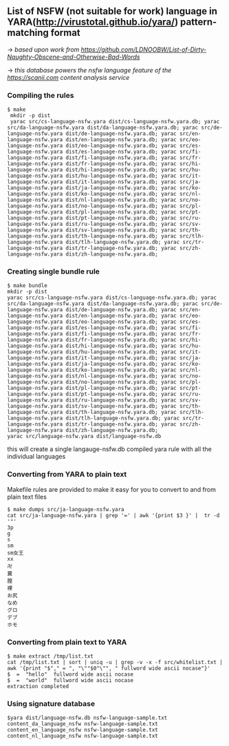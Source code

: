 ## List of NSFW (not suitable for work) language in YARA(http://virustotal.github.io/yara/) pattern-matching format

→ _based upon work from https://github.com/LDNOOBW/List-of-Dirty-Naughty-Obscene-and-Otherwise-Bad-Words_

→ _this database powers the nsfw language feature of the https://scanii.com content analysis service_

### Compiling the rules

```
$ make
 mkdir -p dist
 yarac src/cs-language-nsfw.yara dist/cs-language-nsfw.yara.db; yarac src/da-language-nsfw.yara dist/da-language-nsfw.yara.db; yarac src/de-language-nsfw.yara dist/de-language-nsfw.yara.db; yarac src/en-language-nsfw.yara dist/en-language-nsfw.yara.db; yarac src/eo-language-nsfw.yara dist/eo-language-nsfw.yara.db; yarac src/es-language-nsfw.yara dist/es-language-nsfw.yara.db; yarac src/fi-language-nsfw.yara dist/fi-language-nsfw.yara.db; yarac src/fr-language-nsfw.yara dist/fr-language-nsfw.yara.db; yarac src/hi-language-nsfw.yara dist/hi-language-nsfw.yara.db; yarac src/hu-language-nsfw.yara dist/hu-language-nsfw.yara.db; yarac src/it-language-nsfw.yara dist/it-language-nsfw.yara.db; yarac src/ja-language-nsfw.yara dist/ja-language-nsfw.yara.db; yarac src/ko-language-nsfw.yara dist/ko-language-nsfw.yara.db; yarac src/nl-language-nsfw.yara dist/nl-language-nsfw.yara.db; yarac src/no-language-nsfw.yara dist/no-language-nsfw.yara.db; yarac src/pl-language-nsfw.yara dist/pl-language-nsfw.yara.db; yarac src/pt-language-nsfw.yara dist/pt-language-nsfw.yara.db; yarac src/ru-language-nsfw.yara dist/ru-language-nsfw.yara.db; yarac src/sv-language-nsfw.yara dist/sv-language-nsfw.yara.db; yarac src/th-language-nsfw.yara dist/th-language-nsfw.yara.db; yarac src/tlh-language-nsfw.yara dist/tlh-language-nsfw.yara.db; yarac src/tr-language-nsfw.yara dist/tr-language-nsfw.yara.db; yarac src/zh-language-nsfw.yara dist/zh-language-nsfw.yara.db;
```

### Creating single bundle rule

```
$ make bundle
mkdir -p dist
yarac src/cs-language-nsfw.yara dist/cs-language-nsfw.yara.db; yarac src/da-language-nsfw.yara dist/da-language-nsfw.yara.db; yarac src/de-language-nsfw.yara dist/de-language-nsfw.yara.db; yarac src/en-language-nsfw.yara dist/en-language-nsfw.yara.db; yarac src/eo-language-nsfw.yara dist/eo-language-nsfw.yara.db; yarac src/es-language-nsfw.yara dist/es-language-nsfw.yara.db; yarac src/fi-language-nsfw.yara dist/fi-language-nsfw.yara.db; yarac src/fr-language-nsfw.yara dist/fr-language-nsfw.yara.db; yarac src/hi-language-nsfw.yara dist/hi-language-nsfw.yara.db; yarac src/hu-language-nsfw.yara dist/hu-language-nsfw.yara.db; yarac src/it-language-nsfw.yara dist/it-language-nsfw.yara.db; yarac src/ja-language-nsfw.yara dist/ja-language-nsfw.yara.db; yarac src/ko-language-nsfw.yara dist/ko-language-nsfw.yara.db; yarac src/nl-language-nsfw.yara dist/nl-language-nsfw.yara.db; yarac src/no-language-nsfw.yara dist/no-language-nsfw.yara.db; yarac src/pl-language-nsfw.yara dist/pl-language-nsfw.yara.db; yarac src/pt-language-nsfw.yara dist/pt-language-nsfw.yara.db; yarac src/ru-language-nsfw.yara dist/ru-language-nsfw.yara.db; yarac src/sv-language-nsfw.yara dist/sv-language-nsfw.yara.db; yarac src/th-language-nsfw.yara dist/th-language-nsfw.yara.db; yarac src/tlh-language-nsfw.yara dist/tlh-language-nsfw.yara.db; yarac src/tr-language-nsfw.yara dist/tr-language-nsfw.yara.db; yarac src/zh-language-nsfw.yara dist/zh-language-nsfw.yara.db;
yarac src/language-nsfw.yara dist/language-nsfw.db
```

this will create a single langauge-nsfw.db compiled yara rule with all the individual languages

### Converting from YARA to plain text

Makefile rules are provided to make it easy for you to convert to and from plain text files

```
$ make dumps src/ja-language-nsfw.yara 
cat src/ja-language-nsfw.yara | grep '=' | awk '{print $3 }' |  tr -d '"'
3p
g
s
sm
sm女王
xx
卍
糞
膣
裸
お尻
なめ
グロ
デブ
ホモ
```

### Converting from plain text to YARA

```
$ make extract /tmp/list.txt 
cat /tmp/list.txt | sort | uniq -u | grep -v -x -f src/whitelist.txt | awk '{print "$"," = ", "\""$0"\"", " fullword wide ascii nocase"}'
$  =  "hello"  fullword wide ascii nocase
$  =  "world"  fullword wide ascii nocase
extraction completed
```

### Using signature database

```
$yara dist/language-nsfw.db nsfw-language-sample.txt 
content_da_language_nsfw nsfw-language-sample.txt
content_en_language_nsfw nsfw-language-sample.txt
content_nl_language_nsfw nsfw-language-sample.txt
```
